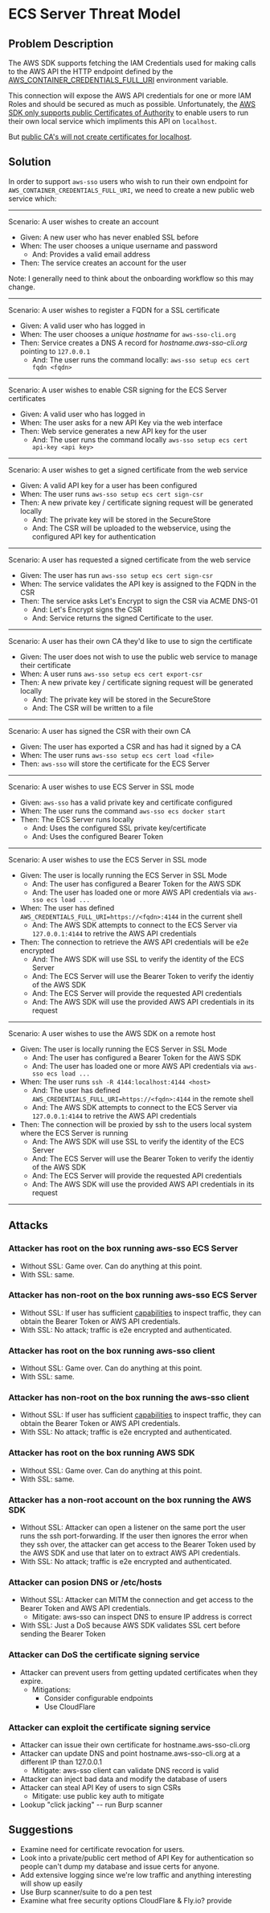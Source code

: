 # ECS Server Threat Model

## Problem Description

The AWS SDK supports fetching the IAM Credentials used for making calls to the AWS API
the HTTP endpoint defined by the [AWS_CONTAINER_CREDENTIALS_FULL_URI](
https://docs.aws.amazon.com/sdkref/latest/guide/feature-container-credentials.html)
environment variable.

This connection will expose the AWS API credentials for one or more IAM Roles and should
be secured as much as possible.  Unfortunately, the
[AWS SDK only supports public Certificates of Authority](
https://github.com/aws/aws-sdk/issues/774) to enable users to run their own local service
which impliments this API on `localhost`.

But [public CA's will not create certificates for localhost](
https://letsencrypt.org/docs/certificates-for-localhost/).

## Solution

In order to support `aws-sso` users who wish to run their own endpoint for
`AWS_CONTAINER_CREDENTIALS_FULL_URI`, we need to create a new public web service which:

---
Scenario: A user wishes to create an account

 * Given: A new user who has never enabled SSL before
 * When: The user chooses a unique username and password
   * And: Provides a valid email address
 * Then: The service creates an account for the user

Note: I generally need to think about the onboarding workflow so this may change.

---
Scenario: A user wishes to register a FQDN for a SSL certificate

 * Given: A valid user who has logged in
 * When: The user chooses a _unique hostname_ for `aws-sso-cli.org`
 * Then: Service creates a DNS A record for _hostname.aws-sso-cli.org_ pointing to `127.0.0.1`
   * And: The user runs the command locally: `aws-sso setup ecs cert fqdn <fqdn>`

---
Scenario: A user wishes to enable CSR signing for the ECS Server certificates

 * Given: A valid user who has logged in
 * When: The user asks for a new API Key via the web interface
 * Then: Web service generates a new API key for the user
   * And: The user runs the command locally `aws-sso setup ecs cert api-key <api key>`

---
Scenario: A user wishes to get a signed certificate from the web service

 * Given: A valid API key for a user has been configured
 * When: The user runs `aws-sso setup ecs cert sign-csr`
 * Then: A new private key / certificate signing request will be generated locally
    * And: The private key will be stored in the SecureStore
    * And: The CSR will be uploaded to the webservice, using the configured API key for authentication

---
Scenario: A user has requested a signed certificate from the web service

 * Given: The user has run `aws-sso setup ecs cert sign-csr`
 * When: The service validates the API key is assigned to the FQDN in the CSR
 * Then: The service asks Let's Encrypt to sign the CSR via ACME DNS-01
    * And: Let's Encrypt signs the CSR
    * And: Service returns the signed Certificate to the user.

---
Scenario: A user has their own CA they'd like to use to sign the certificate

 * Given: The user does not wish to use the public web service to manage their certificate
 * When: A user runs `aws-sso setup ecs cert export-csr`
 * Then: A new private key / certificate signing request will be generated locally
    * And: The private key will be stored in the SecureStore
    * And: The CSR will be written to a file

---
Scenario: A user has signed the CSR with their own CA

 * Given: The user has exported a CSR and has had it signed by a CA
 * When: The user runs `aws-sso setup ecs cert load <file>`
 * Then: `aws-sso` will store the certificate for the ECS Server

---
Scenario: A user wishes to use ECS Server in SSL mode

 * Given: `aws-sso` has a valid private key and certificate configured
 * When: The user runs the command `aws-sso ecs docker start`
 * Then: The ECS Server runs locally
    * And: Uses the configured SSL private key/certificate
    * And: Uses the configured Bearer Token

---
Scenario: A user wishes to use the ECS Server in SSL mode

 * Given: The user is locally running the ECS Server in SSL Mode
    * And: The user has configured a Bearer Token for the AWS SDK
    * And: The user has loaded one or more AWS API credentials via `aws-sso ecs load ...`
 * When: The user has defined `AWS_CREDENTIALS_FULL_URI=https://<fqdn>:4144` in the current shell
   * And: The AWS SDK attempts to connect to the ECS Server via `127.0.0.1:4144` to retrive the AWS API credentials
 * Then: The connection to retrieve the AWS API credentials will be e2e encrypted
    * And: The AWS SDK will use SSL to verify the identity of the ECS Server
    * And: The ECS Server will use the Bearer Token to verify the identiy of the AWS SDK
    * And: The ECS Server will provide the requested API credentials
    * And: The AWS SDK will use the provided AWS API credentials in its request

---
Scenario: A user wishes to use the AWS SDK on a remote host

 * Given: The user is locally running the ECS Server in SSL Mode
    * And: The user has configured a Bearer Token for the AWS SDK
    * And: The user has loaded one or more AWS API credentials via `aws-sso ecs load ...`
 * When: The user runs `ssh -R 4144:localhost:4144 <host>`
   * And: The user has defined `AWS_CREDENTIALS_FULL_URI=https://<fqdn>:4144` in the remote shell
   * And: The AWS SDK attempts to connect to the ECS Server via `127.0.0.1:4144` to retrive the AWS API credentials
 * Then: The connection will be proxied by ssh to the users local system where the ECS Server is running
    * And: The AWS SDK will use SSL to verify the identity of the ECS Server
    * And: The ECS Server will use the Bearer Token to verify the identiy of the AWS SDK
    * And: The ECS Server will provide the requested API credentials
    * And: The AWS SDK will use the provided AWS API credentials in its request

---

## Attacks

### Attacker has root on the box running aws-sso ECS Server

 * Without SSL: Game over.  Can do anything at this point.
 * With SSL: same.

### Attacker has non-root on the box running aws-sso ECS Server

 * Without SSL: If user has sufficient [capabilities](
https://www.man7.org/linux/man-pages/man7/capabilities.7.html) to inspect
traffic, they can obtain the Bearer Token or AWS API credentials.
 * With SSL: No attack; traffic is e2e encrypted and authenticated.

### Attacker has root on the box running aws-sso client

 * Without SSL: Game over.  Can do anything at this point.
 * With SSL: same.

### Attacker has non-root on the box running the aws-sso client

 * Without SSL: If user has sufficient [capabilities](
https://www.man7.org/linux/man-pages/man7/capabilities.7.html) to inspect
traffic, they can obtain the Bearer Token or AWS API credentials.
 * With SSL: No attack; traffic is e2e encrypted and authenticated.

### Attacker has root on the box running AWS SDK

 * Without SSL: Game over.  Can do anything at this point.
 * With SSL: same.

### Attacker has a non-root account on the box running the AWS SDK

 * Without SSL: Attacker can open a listener on the same port the user
    runs the ssh port-forwarding.  If the user then ignores the error when they ssh
    over, the attacker can get access to the Bearer Token used by the AWS SDK and
    use that later on to extract AWS API credentials.
 * With SSL: No attack; traffic is e2e encrypted and authenticated.

### Attacker can posion DNS or /etc/hosts

* Without SSL: Attacker can MITM the connection and get access to the Bearer Token
    and AWS API credentials.
    * Mitigate: aws-sso can inspect DNS to ensure IP address is correct
* With SSL: Just a DoS because AWS SDK validates SSL cert before sending the Bearer Token

### Attacker can DoS the certificate signing service

 * Attacker can prevent users from getting updated certificates when they expire.
    * Mitigations:
        * Consider configurable endpoints
        * Use CloudFlare

### Attacker can exploit the certificate signing service

 * Attacker can issue their own certificate for hostname.aws-sso-cli.org
 * Attacker can update DNS and point hostname.aws-sso-cli.org at a different IP than 127.0.0.1
    * Mitigate: aws-sso client can validate DNS record is valid
 * Attacker can inject bad data and modify the database of users
 * Attacker can steal API Key of users to sign CSRs
    * Mitigate: use public key auth to mitigate
 * Lookup "click jacking" -- run Burp scanner

## Suggestions

 * Examine need for certificate revocation for users.
 * Look into a private/public cert method of API Key for authentication so people can't dump my database
and issue certs for anyone.
 * Add extensive logging since we're low traffic and anything interesting will show up easily
 * Use Burp scanner/suite to do a pen test
 * Examine what free security options CloudFlare & Fly.io? provide
